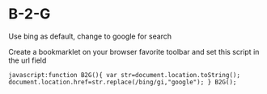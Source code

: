 # B-2-G
Use bing as default, change to google for search

Create a bookmarklet on your browser favorite toolbar and set this script in the url field
```
javascript:function B2G(){ var str=document.location.toString(); document.location.href=str.replace(/bing/gi,"google"); } B2G();
```
